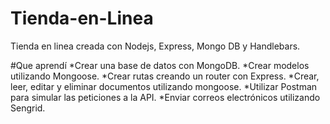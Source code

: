 # Tienda-en-Linea
Tienda en linea creada con Nodejs, Express, Mongo DB y Handlebars.

#Que aprendí
*Crear una base de datos con MongoDB.
*Crear modelos utilizando Mongoose.
*Crear rutas creando un router con Express.
*Crear, leer, editar y eliminar documentos utilizando mongoose.
*Utilizar Postman para simular las peticiones a la API.
*Enviar correos electrónicos utilizando Sengrid.

